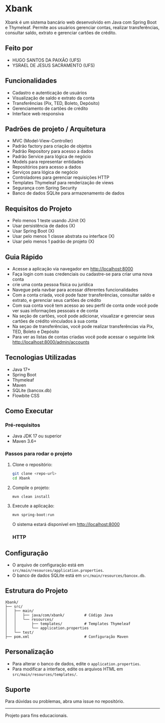 # Xbank

Xbank é um sistema bancário web desenvolvido em Java com Spring Boot e Thymeleaf. Permite aos usuários gerenciar contas, realizar transferências, consultar saldo, extrato e gerenciar cartões de crédito.

## Feito por 
-  HUGO SANTOS DA PAIXÃO (UFS)
-  YSRAEL DE JESUS SACRAMENTO (UFS)

## Funcionalidades
- Cadastro e autenticação de usuários
- Visualização de saldo e extrato da conta
- Transferências (Pix, TED, Boleto, Depósito)
- Gerenciamento de cartões de crédito
- Interface web responsiva

## Padrões de projeto / Arquitetura
- MVC (Model-View-Controller)
- Padrão factory para criação de objetos
- Padrão Repository para acesso a dados
- Padrão Service para lógica de negócio
- Models para representar entidades
- Repositórios para acesso a dados
- Serviços para lógica de negócio
- Controladores para gerenciar requisições HTTP
- Templates Thymeleaf para renderização de views
- Segurança com Spring Security
- Banco de dados SQLite para armazenamento de dados


## Requisitos do Projeto 
- Pelo menos 1 teste usando JUnit (X)
- Usar persistência de dados (X)
- Usar Spring Boot (X)
- Usar pelo menos 1 classe abstrata ou
interface (X)
- Usar pelo menos 1 padrão de projeto (X)



## Guia Rápido
- Acesse a aplicação via navegador em [http://localhost:8000](http://localhost:8000)
- Faça login com suas credenciais ou cadastre-se para criar uma nova conta
- crie uma conta pessoa física ou jurídica 
- Navegue pela navbar para acessar diferentes funcionalidades
- Com a conta criada, você pode fazer transferências, consultar saldo e extrato, e gerenciar seus cartões de crédito
- Com sua conta você tem acesso ao seu perfil de conta onde você pode ver suas informações pessoais e de conta
- Na seção de cartões, você pode adicionar, visualizar e gerenciar seus cartões de crédito vinculados à sua conta
- Na seçao de transferências, você pode realizar transferências via Pix, TED, Boleto e Depósito
- Para ver as listas de contas criadas você pode acessar o seguinte link [http://localhost:8000/admin/accounts](http://localhost:8000/admin/accounts)

## Tecnologias Utilizadas
- Java 17+
- Spring Boot
- Thymeleaf
- Maven
- SQLite (bancox.db)
- Flowbite CSS

## Como Executar

### Pré-requisitos
- Java JDK 17 ou superior
- Maven 3.6+

### Passos para rodar o projeto
1. Clone o repositório:
   ```bash
   git clone <repo-url>
   cd Xbank
   ```
2. Compile o projeto:
   ```bash
   mvn clean install
   ```
3. Execute a aplicação:
   ```bash
   mvn spring-boot:run
   ```
   O sistema estará disponível em [http://localhost:8000](http://localhost:8000)
   ### HTTP

## Configuração
- O arquivo de configuração está em `src/main/resources/application.properties`.
- O banco de dados SQLite está em `src/main/resources/bancox.db`.

## Estrutura do Projeto
```
Xbank/
├── src/
│   ├── main/
│   │   ├── java/com/xbank/         # Código Java
│   │   └── resources/
│   │       ├── templates/          # Templates Thymeleaf
│   │       └── application.properties
│   └── test/
├── pom.xml                         # Configuração Maven
```

## Personalização
- Para alterar o banco de dados, edite o `application.properties`.
- Para modificar a interface, edite os arquivos HTML em `src/main/resources/templates/`.

## Suporte
Para dúvidas ou problemas, abra uma issue no repositório.

---
Projeto para fins educacionais.
